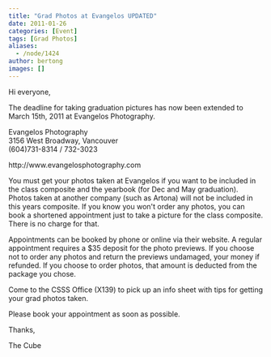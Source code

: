 ```yaml
---
title: "Grad Photos at Evangelos UPDATED"
date: 2011-01-26
categories: [Event]
tags: [Grad Photos]
aliases:
  - /node/1424
author: bertong
images: []
---
```


<div class="field field-name-body field-type-text-with-summary field-label-hidden"><div class="field-items"><div class="field-item even"><p>Hi everyone,</p>
<p>The deadline for taking graduation pictures has now been extended to March 15th, 2011 at Evangelos Photography.</p>
<p>Evangelos Photography<br>
3156 West Broadway, Vancouver<br>
(604)731-8314 / 732-3023</p>
<p>http://www.evangelosphotography.com</p>
<!--break--><p>You must get your photos taken at Evangelos if you want to be included in the class composite and the yearbook (for Dec and May graduation). Photos taken at another company (such as Artona) will not be included in this years composite. If you know you won&apos;t order any photos, you can book a shortened appointment just to take a picture for the class composite. There is no charge for that.</p>
<p>Appointments can be booked by phone or online via their website. A regular appointment requires a $35 deposit for the photo previews. If you choose not to order any photos and return the previews undamaged, your money if refunded. If you choose to order photos, that amount is deducted from the package you chose.</p>
<p>Come to the CSSS Office (X139) to pick up an info sheet with tips for getting your grad photos taken. </p>
<p>Please book your appointment as soon as possible.</p>
<p>Thanks,</p>
<p>The Cube</p>
</div></div></div>    <footer>
          </footer>
